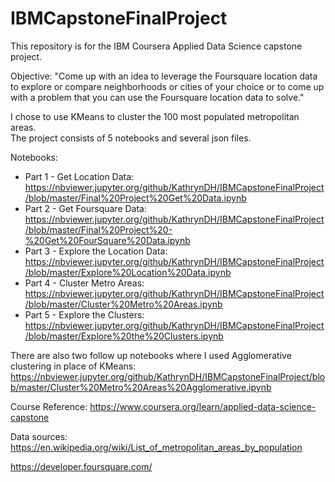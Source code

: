 # IBMCapstoneFinalProject
This repository is for the IBM Coursera Applied Data Science capstone project.  

Objective: "Come up with an idea to leverage the Foursquare location data to explore or compare neighborhoods or cities of your choice or to come up with a problem that you can use the Foursquare location data to solve."  

I chose to use KMeans to cluster the 100 most populated metropolitan areas.  
The project consists of 5 notebooks and several json files.  

Notebooks:  
* Part 1 - Get Location Data: https://nbviewer.jupyter.org/github/KathrynDH/IBMCapstoneFinalProject/blob/master/Final%20Project%20Get%20Data.ipynb  
* Part 2 - Get Foursquare Data: https://nbviewer.jupyter.org/github/KathrynDH/IBMCapstoneFinalProject/blob/master/Final%20Project%20-%20Get%20FourSquare%20Data.ipynb  
* Part 3 - Explore the Location Data: https://nbviewer.jupyter.org/github/KathrynDH/IBMCapstoneFinalProject/blob/master/Explore%20Location%20Data.ipynb  
* Part 4 - Cluster Metro Areas: https://nbviewer.jupyter.org/github/KathrynDH/IBMCapstoneFinalProject/blob/master/Cluster%20Metro%20Areas.ipynb  
* Part 5 - Explore the Clusters: https://nbviewer.jupyter.org/github/KathrynDH/IBMCapstoneFinalProject/blob/master/Explore%20the%20Clusters.ipynb
  
There are also two follow up notebooks where I used Agglomerative clustering in place of KMeans:  
https://nbviewer.jupyter.org/github/KathrynDH/IBMCapstoneFinalProject/blob/master/Cluster%20Metro%20Areas%20Agglomerative.ipynb  



Course Reference:
https://www.coursera.org/learn/applied-data-science-capstone  

Data sources:
https://en.wikipedia.org/wiki/List_of_metropolitan_areas_by_population  

https://developer.foursquare.com/
